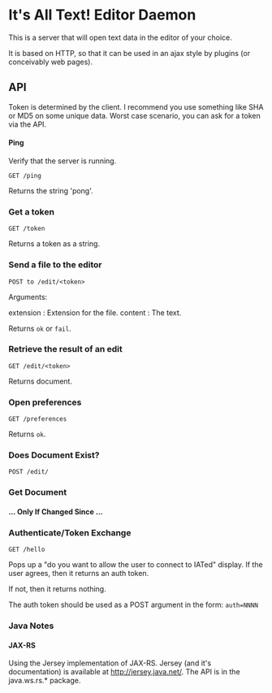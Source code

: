 # It's All Text! Editor Daemon

This is a server that will open text data in the editor of your
choice.

It is based on HTTP, so that it can be used in an ajax style by
plugins (or conceivably web pages).

## API

Token is determined by the client. I recommend you use something like
SHA or MD5 on some unique data.  Worst case scenario, you can ask for
a token via the API.

#### Ping

Verify that the server is running.

`GET /ping`

Returns the string 'pong'.

### Get a token

`GET /token`

Returns a token as a string.

### Send a file to the editor

`POST to /edit/<token>`

Arguments:

extension
: Extension for the file.
content
: The text.

Returns `ok` or `fail`.

### Retrieve the result of an edit

`GET /edit/<token>`

Returns document.

### Open preferences

`GET /preferences`

Returns `ok`.

### Does Document Exist?

`POST /edit/`

### Get Document

#### ... Only If Changed Since ...

### Authenticate/Token Exchange

`GET /hello`

Pops up a "do you want to allow the user to connect to IATed"
display. If the user agrees, then it returns an auth token.

If not, then it returns nothing.

The auth token should be used as a POST argument in the form:
`auth=NNNN`

### Java Notes
#### JAX-RS
Using the Jersey implementation of JAX-RS. Jersey (and it's documentation) is available at http://jersey.java.net/. The API is in the java.ws.rs.* package.


